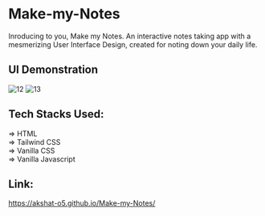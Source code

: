 # Make-my-Notes

Inroducing to you, Make my Notes. An interactive notes taking app with a mesmerizing User Interface Design, created for noting down your daily life.
<br />

## UI Demonstration
![12](https://github.com/akshat-o5/Make-my-Notes/assets/96832359/8c82e9ec-96bc-4acb-a35d-590e15fa9299)
![13](https://github.com/akshat-o5/Make-my-Notes/assets/96832359/07b9dcb1-565f-423f-8958-dd62dd26593a)

## Tech Stacks Used:

=> HTML <br />
=> Tailwind CSS <br />
=> Vanilla CSS <br />
=> Vanilla Javascript <br />

## Link:
https://akshat-o5.github.io/Make-my-Notes/
